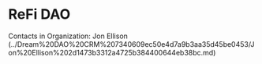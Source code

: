 # ReFi DAO

Contacts in Organization: Jon Ellison  (../Dream%20DAO%20CRM%207340609ec50e4d7a9b3aa35d45be0453/Jon%20Ellison%202d1473b3312a4725b384400644eb38bc.md)